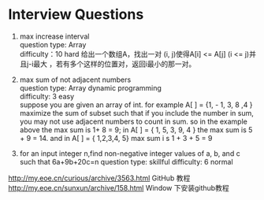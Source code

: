 Interview  Questions
=========
1.  max  increase interval  
    question type: Array  
    difficulty：10 hard
给出一个数组A，找出一对 (i, j)使得A[i] <= A[j] (i <= j)并且j-i最大 ，若有多个这样的位置对，返回i最小的那一对。


2.  max sum of not adjacent numbers  
    question type: Array  dynamic programming   
    difficulty: 3 easy   
suppose you are given an array of int. for example A[ ] = {1, - 1, 3, 8 ,4 } maximize the sum of subset such that
if you include the number in sum, you may not use adjacent numbers to count in sum.
so in the example above the max sum is 1+ 8 = 9; in A[ ] = { 1, 5, 3, 9, 4 } the max sum is 5 + 9 = 14. 
and in A[ ] = { 1,2,3,4, 5} max sum i s 1 + 3 + 5 = 9   

3. for an input integer n,find non-negative integer values of a, b, and c such that 6a+9b+20c=n 
   question type:  skillful
   difficulty: 6 normal





http://my.eoe.cn/curious/archive/3563.html GitHub 教程  
http://my.eoe.cn/sunxun/archive/158.html Window 下安装github教程
